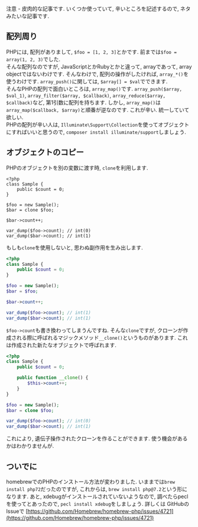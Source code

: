 注意 - 皮肉的な記事です. いくつか使っていて, 辛いところを記述するので, ネタみたいな記事です.

## 配列周り
PHPには, 配列がありまして, `$foo = [1, 2, 3]`とかです. 前までは`$foo = array(1, 2, 3)`でした.  
そんな配列なのですが, JavaScriptとかRubyとかと違って, arrayであって, array objectではないわけです. そんなわけで, 配列の操作がしたければ, `array_*()`を使うわけです. `array_push()`に関しては, `$array[] = $val`でできます.  
そんなPHPの配列で面白いところは, `array_map()`です. `array_push($array, $val_1)`, `array_filter($array, $callback)`, `array_reduce($array, $callback)`など, 第1引数に配列を持ちます. しかし, `array_map()`は`array_map($callback, $array)`と順番が逆なのです. これが辛い. 統一していて欲しい.  
PHPの配列が辛い人は, `Illuminate\Support\Collection`を使ってオブジェクトにすればいいと思うので, `composer install illuminate/support`しましょう.

## オブジェクトのコピー
PHPのオブジェクトを別の変数に渡す時, `clone`を利用します.

```
<?php
class Sample {
    public $count = 0;
}

$foo = new Sample();
$bar = clone $foo;

$bar->count++;

var_dump($foo->count); // int(0)
var_dump($bar->count); // int(1)
```

もしも`clone`を使用しないと, 思わぬ副作用を生み出します.

```php
<?php
class Sample {
    public $count = 0;
}

$foo = new Sample();
$bar = $foo;

$bar->count++;

var_dump($foo->count); // int(1)
var_dump($bar->count); // int(1)
```

`$foo->count`も書き換わってしまうんですね. そんな`clone`ですが, クローンが作成される際に呼ばれるマジックメソッド`__clone()`というものがあります. これは作成された新たなオブジェクトで呼ばれます.

```php
<?php
class Sample {
    public $count = 0;

    public function __clone() {
        $this->count++;
    }
}

$foo = new Sample();
$bar = clone $foo;

var_dump($foo->count); // int(0)
var_dump($bar->count); // int(1)
```
これにより, 遺伝子操作されたクローンを作ることができます. 使う機会があるかはわかりませんが.

## ついでに
homebrewでのPHPのインストール方法が変わりました. いままでは`brew install php72`だったのですが, これからは, `brew install php@7.2`という形になります. あと, xdebugがインストールされていないようなので, 調べたらpeclを使ってとあったので, `pecl install xdebug`をしましょう. 詳しくは GitHubのIssueで [https://github.com/Homebrew/homebrew-php/issues/4721](https://github.com/Homebrew/homebrew-php/issues/4721)
